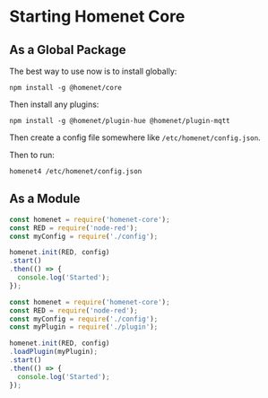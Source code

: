 # Starting Homenet Core

## As a Global Package

The best way to use now is to install globally:

```
npm install -g @homenet/core
```

Then install any plugins:

```
npm install -g @homenet/plugin-hue @homenet/plugin-mqtt
```

Then create a config file somewhere like `/etc/homenet/config.json`.

Then to run:

```
homenet4 /etc/homenet/config.json
```

## As a Module

```js
const homenet = require('homenet-core');
const RED = require('node-red');
const myConfig = require('./config');

homenet.init(RED, config)
.start()
.then(() => {
  console.log('Started');
});
```

```js
const homenet = require('homenet-core');
const RED = require('node-red');
const myConfig = require('./config');
const myPlugin = require('./plugin');

homenet.init(RED, config)
.loadPlugin(myPlugin);
.start()
.then(() => {
  console.log('Started');
});
```
